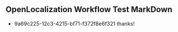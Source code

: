 ## OpenLocalization Workflow Test MarkDown
* 9a69c225-12c3-4215-bf71-f372f8e6f321 thanks!

<!--HONumber=Aug16_HO1-->


